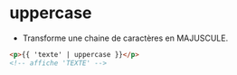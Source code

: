# uppercase

* Transforme une chaine de caractères en MAJUSCULE.

```html
<p>{{ 'texte' | uppercase }}</p>
<!-- affiche 'TEXTE' -->
```